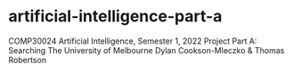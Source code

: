 # artificial-intelligence-part-a
COMP30024 Artificial Intelligence, Semester 1, 2022
Project Part A: Searching
The University of Melbourne
Dylan Cookson-Mleczko & Thomas Robertson